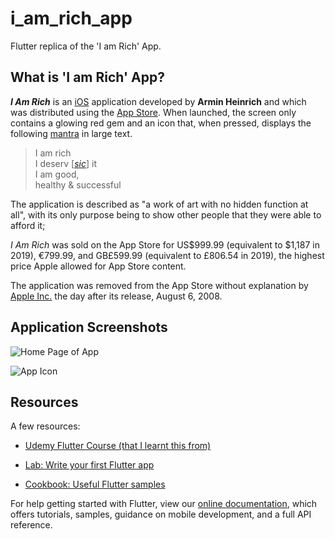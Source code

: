 # i_am_rich_app

Flutter replica of the 'I am Rich' App.

## What is 'I am Rich' App?

_**I Am Rich**_ is an [iOS](https://en.wikipedia.org/wiki/IOS "IOS") application developed by **Armin Heinrich** and which was distributed using the [App Store](https://en.wikipedia.org/wiki/App_Store_(iOS) "App Store (iOS)"). When launched, the screen only contains a glowing red gem and an icon that, when pressed, displays the following [mantra](https://en.wikipedia.org/wiki/Mantra "Mantra") in large text.

> I am rich   
> I deserv [_[sic](https://en.wikipedia.org/wiki/Sic
> "Sic")_] it   
> I am good,   
> healthy & successful

The application is described as "a work of art with no hidden function at all", with its only purpose being to show other people that they were able to afford it;

  _I Am Rich_ was sold on the App Store for US$999.99 (equivalent to $1,187 in 2019), €799.99, and GB£599.99 (equivalent to £806.54 in 2019), the highest price Apple allowed for App Store content.

The application was removed from the App Store without explanation by [Apple Inc.](https://en.wikipedia.org/wiki/Apple_Inc. "Apple Inc.") the day after its release, August 6, 2008.

## Application Screenshots


![Home Page of App](https://photos.app.goo.gl/bmgN2xJKS4ZdnULr5)

![App Icon](https://photos.app.goo.gl/94gJeQHe4D9ZdmEW9)


## Resources 
A few resources:

- [Udemy Flutter Course (that I learnt this from)](https://www.udemy.com/share/101WB6CEYccFpaRnQ=/)

- [Lab: Write your first Flutter app](https://flutter.dev/docs/get-started/codelab)
- [Cookbook: Useful Flutter samples](https://flutter.dev/docs/cookbook)

For help getting started with Flutter, view our
[online documentation](https://flutter.dev/docs), which offers tutorials,
samples, guidance on mobile development, and a full API reference.
